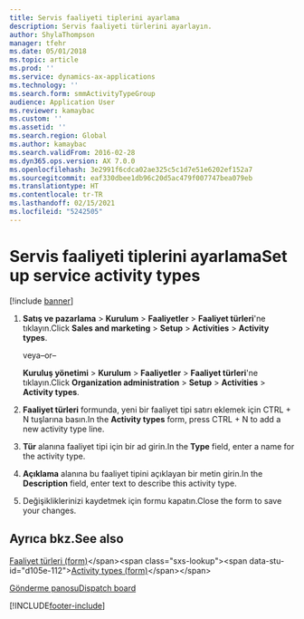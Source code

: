 ```yaml
---
title: Servis faaliyeti tiplerini ayarlama
description: Servis faaliyeti türlerini ayarlayın.
author: ShylaThompson
manager: tfehr
ms.date: 05/01/2018
ms.topic: article
ms.prod: ''
ms.service: dynamics-ax-applications
ms.technology: ''
ms.search.form: smmActivityTypeGroup
audience: Application User
ms.reviewer: kamaybac
ms.custom: ''
ms.assetid: ''
ms.search.region: Global
ms.author: kamaybac
ms.search.validFrom: 2016-02-28
ms.dyn365.ops.version: AX 7.0.0
ms.openlocfilehash: 3e2991f6cdca02ae325c5c1d7e51e6202ef152a7
ms.sourcegitcommit: eaf330dbee1db96c20d5ac479f007747bea079eb
ms.translationtype: HT
ms.contentlocale: tr-TR
ms.lasthandoff: 02/15/2021
ms.locfileid: "5242505"
---
```

# <a name="set-up-service-activity-types"></a><span data-ttu-id="d105e-103">Servis faaliyeti tiplerini ayarlama</span><span class="sxs-lookup"><span data-stu-id="d105e-103">Set up service activity types</span></span> 

[!include [banner](../includes/banner.md)]


1.  <span data-ttu-id="d105e-104">**Satış ve pazarlama** \> **Kurulum** \> **Faaliyetler** \> **Faaliyet türleri**'ne tıklayın.</span><span class="sxs-lookup"><span data-stu-id="d105e-104">Click **Sales and marketing** \> **Setup** \> **Activities** \> **Activity types**.</span></span>
    
    <span data-ttu-id="d105e-105">veya</span><span class="sxs-lookup"><span data-stu-id="d105e-105">–or–</span></span>
    
    <span data-ttu-id="d105e-106">**Kuruluş yönetimi** \> **Kurulum** \> **Faaliyetler** \> **Faaliyet türleri**'ne tıklayın.</span><span class="sxs-lookup"><span data-stu-id="d105e-106">Click **Organization administration** \> **Setup** \> **Activities** \> **Activity types**.</span></span>

2.  <span data-ttu-id="d105e-107">**Faaliyet türleri** formunda, yeni bir faaliyet tipi satırı eklemek için CTRL + N tuşlarına basın.</span><span class="sxs-lookup"><span data-stu-id="d105e-107">In the **Activity types** form, press CTRL + N to add a new activity type line.</span></span>

3.  <span data-ttu-id="d105e-108">**Tür** alanına faaliyet tipi için bir ad girin.</span><span class="sxs-lookup"><span data-stu-id="d105e-108">In the **Type** field, enter a name for the activity type.</span></span>

4.  <span data-ttu-id="d105e-109">**Açıklama** alanına bu faaliyet tipini açıklayan bir metin girin.</span><span class="sxs-lookup"><span data-stu-id="d105e-109">In the **Description** field, enter text to describe this activity type.</span></span>

5.  <span data-ttu-id="d105e-110">Değişikliklerinizi kaydetmek için formu kapatın.</span><span class="sxs-lookup"><span data-stu-id="d105e-110">Close the form to save your changes.</span></span>

## <a name="see-also"></a><span data-ttu-id="d105e-111">Ayrıca bkz.</span><span class="sxs-lookup"><span data-stu-id="d105e-111">See also</span></span>

<span data-ttu-id="d105e-112">[Faaliyet türleri (form)](https://technet.microsoft.com/library/aa583718\(v=ax.60\))</span><span class="sxs-lookup"><span data-stu-id="d105e-112">[Activity types (form)](https://technet.microsoft.com/library/aa583718\(v=ax.60\))</span></span>

[<span data-ttu-id="d105e-113">Gönderme panosu</span><span class="sxs-lookup"><span data-stu-id="d105e-113">Dispatch board</span></span>](dispatch-board.md)

  




[!INCLUDE[footer-include](../../includes/footer-banner.md)]